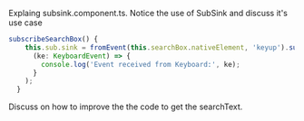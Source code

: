 Explaing subsink.component.ts. Notice the use of SubSink and discuss it's use case

```typescript
subscribeSearchBox() {
    this.sub.sink = fromEvent(this.searchBox.nativeElement, 'keyup').subscribe(
      (ke: KeyboardEvent) => {
        console.log('Event received from Keyboard:', ke);
      }
    );
  }
```

Discuss on how to improve the the code to get the searchText.